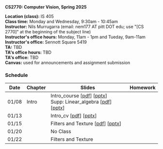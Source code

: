 
**CS2770: Computer Vision, Spring 2025**

**Location (class):** IS 405<br>
**Class time:** Monday and Wednesday, 9:30am - 10:45am<br>
**Instructor:** Nils Murrugarra (email: nem177 AT pitt DOT edu; use "[CS 2770]" at the beginning of the subject line)<br>
**Instructor's office hours:** Monday, 11am - 1pm and Tueday, 9am-11am<br>
**Instructor's office:** Sennott Square 5419<br>
**TA:** TBD<br>
**TA's office hours:** TBD<br>
**TA's office:** TBD<br>
**Canvas:** used for announcements and assignment submission<br>

### Schedule

Date        | Chapter      | Slides       | Homework
----------- | -----------  | -----------  | -----------
01/08       | Intro        | Intro_course [[pdf](https://sites.pitt.edu/~nem177/courses/spring25_cs2770/lec_1.intro_course.pdf)] [[pptx](https://sites.pitt.edu/~nem177/courses/spring25_cs2770/lec_1.intro_course.pptx)]<br> Supp: Linear_algebra [[pdf](https://sites.pitt.edu/~nem177/courses/spring25_cs2770/supp.lec_1.linear_algebra.pdf)] [[pptx](https://sites.pitt.edu/~nem177/courses/spring25_cs2770/supp.lec_1.linear_algebra.pptx)]             |
01/13       |              | Intro_cv [[pdf](https://sites.pitt.edu/~nem177/courses/spring25_cs2770/lec_2.intro_cv.pdf)] [[pptx](https://sites.pitt.edu/~nem177/courses/spring25_cs2770/lec_2.intro_cv.pptx)]              |
01/15       |              | Filters and Texture [[pdf](https://sites.pitt.edu/~nem177/courses/spring25_cs2770/lec_3.filters.pdf)] [[pptx](https://sites.pitt.edu/~nem177/courses/spring25_cs2770/lec_3.filters.pptx)]              |
01/20       |              | No Class              |
01/22       |              | Filters and Texture   |

